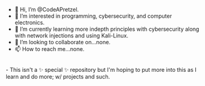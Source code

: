 - 👋 Hi, I’m @CodeAPretzel.
- 👀 I’m interested in programming, cybersecurity, and computer electronics.
- 🌱 I’m currently learning more indepth principles with cybersecurity along with network injections and using Kali-Linux.
- 💞️ I’m looking to collaborate on...none.
- 📫 How to reach me...none.
<br>
- This isn't a ✨ special ✨ repository but I'm hoping to put more into this as I learn and do more; w/ projects and such.
